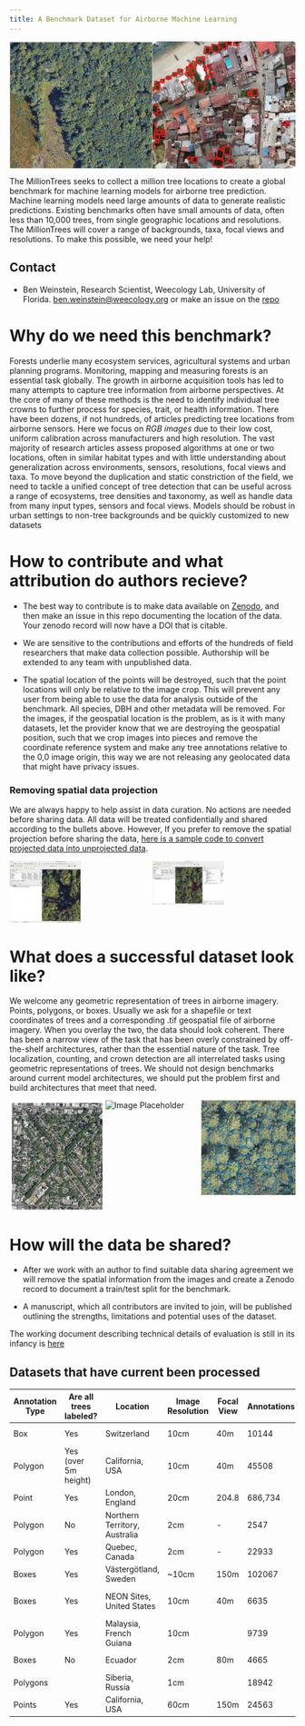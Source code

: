 ```yaml
---
title: A Benchmark Dataset for Airborne Machine Learning
---
```


<div class="image-container">
    <div style="display: flex;">
        <img src="public/HARV_image1.png" alt="Image Placeholder" width="50%">
        <img src="public/open_drone_example.png" alt="Image Placeholder" width="50%">
    </div>
</div>

The MillionTrees seeks to collect a million tree locations to create a global benchmark for machine learning models for airborne tree prediction. Machine learning models need large amounts of data to generate realistic predictions. Existing benchmarks often have small amounts of data, often less than 10,000 trees, from single geographic locations and resolutions. The MillionTrees will cover a range of backgrounds, taxa, focal views and resolutions. To make this possible, we need your help!

## Contact

* Ben Weinstein, Research Scientist, Weecology Lab, University of Florida.
 ben.weinstein@weecology.org or make an issue on the [repo](https://github.com/weecology/MillionTrees)

# Why do we need this benchmark?

Forests underlie many ecosystem services, agricultural systems and urban planning programs. Monitoring, mapping and measuring forests is an essential task globally. The growth in airborne acquisition tools has led to many attempts to capture tree information from airborne perspectives. At the core of many of these methods is the need to identify individual tree crowns to further process for species, trait, or health information. There have been dozens, if not hundreds, of articles predicting tree locations from airborne sensors. Here we focus on *RGB images* due to their low cost, uniform calibration across manufacturers and high resolution. The vast majority of research articles assess proposed algorithms at one or two locations, often in similar habitat types and with little understanding about generalization across environments, sensors, resolutions, focal views and taxa. To move beyond the duplication and static constriction of the field, we need to tackle a unified concept of tree detection that can be useful across a range of ecosystems, tree densities and taxonomy, as well as handle data from many input types, sensors and focal views. Models should be robust in urban settings to non-tree backgrounds and be quickly customized to new datasets

# How to contribute and what attribution do authors recieve?

* The best way to contribute is to make data available on [Zenodo](https://zenodo.org/), and then make an issue in this repo documenting the location of the data. Your zenodo record will now have a DOI that is citable.

* We are sensitive to the contributions and efforts of the hundreds of field researchers that make data collection possible. Authorship will be extended to any team with unpublished data. 

* The spatial location of the points will be destroyed, such that the point locations will only be relative to the image crop. This will prevent any user from being able to use the data for analysis outside of the benchmark. All species, DBH and other metadata will be removed. For the images, if the geospatial location is the problem, as is it with many datasets, let the provider know that we are destroying the geospatial position, such that we crop images into pieces and remove the coordinate reference system and make any tree annotations relative to the 0,0 image origin, this way we are not releasing any geolocated data that might have privacy issues.

### Removing spatial data projection
We are always happy to help assist in data curation. No actions are needed before sharing data. All data will be treated confidentially and shared according to the bullets above. However, If you prefer to remove the spatial projection before sharing the data, [here is a sample code to convert projected data into unprojected data](https://github.com/weecology/MillionTrees/blob/main/data_prep/destroy_geo.py).


<div style="display: flex; justify-content: space-between;">
    <div style="flex-basis: 50%;">
        <img src="public/with_projection.png" alt="Before" width="50%">
    </div>
    <div style="flex-basis: 50%;">
        <img src="public/without_projection.png" alt="After" width="50%">
    </div>
</div>


# What does a successful dataset look like?

We welcome any geometric representation of trees in airborne imagery. Points, polygons, or boxes. Usually we ask for a shapefile or text coordinates of trees and a corresponding .tif geospatial file of airborne imagery. When you overlay the two, the data should look coherent. There has been a narrow view of the task that has been overly constrained by off-the-shelf architectures, rather than the essential nature of the task. Tree localization, counting, and crown detection are all interrelated tasks using geometric representations of trees. We should not design benchmarks around current model architectures, we should put the problem first and build architectures that meet that need.

<div style="display: flex; justify-content: space-between;">
    <div style="flex-basis: 33%;">
        <img src="public/street_trees.png" alt="Image Placeholder" width="110%">
    </div>
    <div style="flex-basis: 33%;">
        <img src="public/polygon_example.png" alt="Image Placeholder" width="110%">
    </div>
    <div style="flex-basis: 33%;">
        <img src="public/HARV_037.png" alt="Image Placeholder" width="110%">
    </div>
</div>

# How will the data be shared?

* After we work with an author to find suitable data sharing agreement we will remove the spatial information from the images and create a Zenodo record to document a train/test split for the benchmark.

* A manuscript, which all contributors are invited to join, will be published outlining the strengths, limitations and potential uses of the dataset.

The working document describing technical details of evaluation is still in its infancy is [here](https://docs.google.com/document/d/1K6G1tcdTuAv3FgGiDWq5QhO-kSoBrxzTiic5jH1CZF4/edit?usp=sharing)

## Datasets that have current been processed

| Annotation Type | Are all trees labeled? | Location                      | Image Resolution | Focal View | Annotations | Source                                                                           | Citation                                                               |
| --------------- | ---------------------- | ----------------------------- | ---------------- | ---------- | ----------- | -------------------------------------------------------------------------------- | ---------------------------------------------------------------------- |
| Box             | Yes                    | Switzerland                   | 10cm             | 40m        | 10144       | https://zenodo.org/records/7528566                                               | Beloiu et al. 2023                                                     |
| Polygon         | Yes (over 5m height)   | California, USA               | 10cm             | 40m        | 45508       | https://zenodo.org/records/7812035                                               | Hemming-Schroeder et al. 2023                                          |
| Point           | Yes                    | London, England               | 20cm             | 204.8      | 686,734     | https://github.com/HAAClassic/TreeFormer                                         | Amirkolaee et al. 2023                                                 |
| Polygon         | No                     | Northern Territory, Australia | 2cm              | \-         | 2547        | [https://doi.org/10.5281/zenodo.7094916](https://doi.org/10.5281/zenodo.7094916) | [(Jansen et al., 2023)](https://www.zotero.org/google-docs/?ez5XxX)    |
| Polygon         | Yes                    | Quebec, Canada                | 2cm              | \-         | 22933       | https://zenodo.org/records/8148479                                               | [(Cloutier et al., 2023)](https://www.zotero.org/google-docs/?ebYv5P)  |
| Boxes           | Yes                    | Västergötland, Sweden         | ~10cm            | 150m       | 102067      | https://lila.science/datasets/forest-damages-larch-casebearer/                   | *   <br>                                                               |
| Boxes           | Yes                    | NEON Sites, United States     | 10cm             | 40m        | 6635        | https://zenodo.org/records/5914554#.YfRhcPXMKHE                                  | [(Weinstein et al., 2021)](https://www.zotero.org/google-docs/?MQqhAK) |
| Polygon         | Yes                    | Malaysia, French Guiana       | 10cm             |            | 9739        | https://zenodo.org/records/8136161                                               | Ball et al. 2023                                                       |
| Boxes           | No                     | Ecuador                       | 2cm              | 80m        | 4665        | https://arxiv.org/pdf/2201.11192.pdf                                             | Reiersen et al. 2023                                                   |
| Polygons        |                        | Siberia, Russia               | 1cm              |            | 18942       | https://doi.org/10.1594/PANGAEA.933263                                           | Kruse et al. 2022                                                      |
| Points          | Yes                    | California, USA               | 60cm             | 150m       | 24563       | https://github.com/jonathanventura/urban-tree-detection                          | [(Ventura et al., 2022)](https://www.zotero.org/google-docs/?oiAnbW)   |

